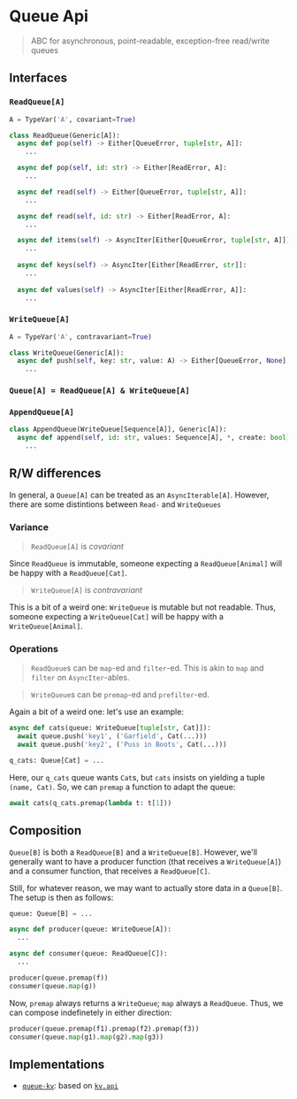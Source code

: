 # Queue Api

> ABC for asynchronous, point-readable, exception-free read/write queues

## Interfaces

### `ReadQueue[A]`

```python
A = TypeVar('A', covariant=True)

class ReadQueue(Generic[A]):
  async def pop(self) -> Either[QueueError, tuple[str, A]]:
    ...

  async def pop(self, id: str) -> Either[ReadError, A]:
    ...

  async def read(self) -> Either[QueueError, tuple[str, A]]:
    ...

  async def read(self, id: str) -> Either[ReadError, A]:
    ...

  async def items(self) -> AsyncIter[Either[QueueError, tuple[str, A]]]:
    ...
  
  async def keys(self) -> AsyncIter[Either[ReadError, str]]:
    ...
  
  async def values(self) -> AsyncIter[Either[ReadError, A]]:
    ...
```

### `WriteQueue[A]`

```python
A = TypeVar('A', contravariant=True)

class WriteQueue(Generic[A]):
  async def push(self, key: str, value: A) -> Either[QueueError, None]:
    ...
```

### `Queue[A] = ReadQueue[A] & WriteQueue[A]`

### `AppendQueue[A]`

```python
class AppendQueue(WriteQueue[Sequence[A]], Generic[A]):
  async def append(self, id: str, values: Sequence[A], *, create: bool) -> bool:
    ...
```

## R/W differences

In general, a `Queue[A]` can be treated as an `AsyncIterable[A]`. However, there are some distintions between `Read-` and `WriteQueues`

### Variance

> `ReadQueue[A]` is *covariant*

Since `ReadQueue` is immutable, someone expecting a `ReadQueue[Animal]` will be happy with a `ReadQueue[Cat]`.

> `WriteQueue[A]` is *contravariant*

This is a bit of a weird one: `WriteQueue` is mutable but not readable. Thus, someone expecting a `WriteQueue[Cat]` will be happy with a `WriteQueue[Animal]`.
  
### Operations

> `ReadQueue`s can be `map`-ed and `filter`-ed. This is akin to `map` and `filter` on `AsyncIter`-ables.

> `WriteQueue`s can be `premap`-ed and `prefilter`-ed.

Again a bit of a weird one: let's use an example:

```python
async def cats(queue: WriteQueue[tuple[str, Cat]]):
  await queue.push('key1', ('Garfield', Cat(...)))
  await queue.push('key2', ('Puss in Boots', Cat(...)))

q_cats: Queue[Cat] = ...
```

Here, our `q_cats` queue wants `Cat`s, but `cats` insists on yielding a tuple `(name, Cat)`. So, we can `premap` a function to adapt the queue:

```python
await cats(q_cats.premap(lambda t: t[1]))
```

## Composition

`Queue[B]` is both a `ReadQueue[B]` and a `WriteQueue[B]`. However, we'll generally want to have a producer function (that receives a `WriteQueue[A]`) and a consumer function, that receives a `ReadQueue[C]`.

Still, for whatever reason, we may want to actually store data in a `Queue[B]`. The setup is then as follows:

```python
queue: Queue[B] = ...

async def producer(queue: WriteQueue[A]):
  ...

async def consumer(queue: ReadQueue[C]):
  ...

producer(queue.premap(f))
consumer(queue.map(g))
```

Now, `premap` always returns a `WriteQueue`; `map` always a `ReadQueue`. Thus, we can compose indefinetely in either direction:

```python
producer(queue.premap(f1).premap(f2).premap(f3))
consumer(queue.map(g1).map(g2).map(g3))
```

## Implementations

- [`queue-kv`](https://pypi.org/project/queue-kv/): based on [`kv.api`](https://pypi.org/project/kv-api/)